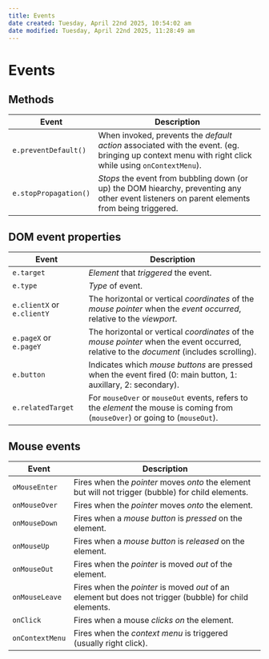 ```yaml
---
title: Events
date created: Tuesday, April 22nd 2025, 10:54:02 am
date modified: Tuesday, April 22nd 2025, 11:28:49 am
---
```


# Events

## Methods

| Event                 | Description                                                                                                                                         |
| --------------------- | --------------------------------------------------------------------------------------------------------------------------------------------------- |
| `e.preventDefault()`  | When invoked, prevents the _default action_ associated with the event. (eg. bringing up context menu with right click while using `onContextMenu`). |
| `e.stopPropagation()` | _Stops_ the event from bubbling down (or up) the DOM hiearchy, preventing any other event listeners on parent elements from being triggered.        |

## DOM event properties

| Event                      | Description                                                                                                                               |
| -------------------------- | ----------------------------------------------------------------------------------------------------------------------------------------- |
| `e.target`                 | _Element_ that _triggered_ the event.                                                                                                     |
| `e.type`                   | _Type_ of event.                                                                                                                          |
| `e.clientX` or `e.clientY` | The horizontal or vertical _coordinates_ of the _mouse pointer_ when the _event occurred_, relative to the _viewport_.                    |
| `e.pageX` or `e.pageY`     | The horizontal or vertical _coordinates_ of the _mouse pointer_ when the event occurred, relative to the _document_ (includes scrolling). |
| `e.button`                 | Indicates which _mouse buttons_ are pressed when the event fired (0: main button, 1: auxillary, 2: secondary).                            |
| `e.relatedTarget`          | For `mouseOver` or `mouseOut` events, refers to the _element_ the mouse is coming from (`mouseOver`) or going to (`mouseOut`).            |

## Mouse events

| Event           | Description                                                                                             |
| --------------- | ------------------------------------------------------------------------------------------------------- |
| `oMouseEnter`   | Fires when the _pointer_ moves _onto_ the element but will not trigger (bubble) for child elements.     |
| `onMouseOver`   | Fires when the _pointer_ moves _onto_ the element.                                                      |
| `onMouseDown`   | Fires when a _mouse button_ is _pressed_ on the element.                                                |
| `onMouseUp`     | Fires when a _mouse button_ is _released_ on the element.                                               |
| `onMouseOut`    | Fires when the _pointer_ is moved _out_ of the element.                                                 |
| `onMouseLeave`  | Fires when the _pointer_ is moved _out_ of an element but does not trigger (bubble) for child elements. |
| `onClick`       | Fires when a mouse _clicks on_ the element.                                                             |
| `onContextMenu` | Fires when the _context menu_ is triggered (usually right click).                                       |
